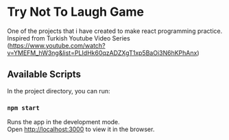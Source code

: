 # Try Not To Laugh Game

One of the projects that i have created to make react programming practice. Inspired from Turkish Youtube Video Series (https://www.youtube.com/watch?v=YMEFM_hW3ng&list=PLIdHk60qzADZXgT1xp5BaOi3N6hKPhAnx)

## Available Scripts

In the project directory, you can run:

### `npm start`

Runs the app in the development mode.<br />
Open [http://localhost:3000](http://localhost:3000) to view it in the browser.
